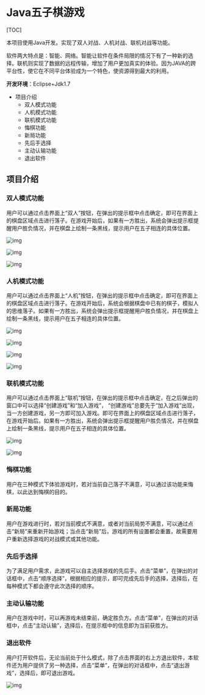 # Java五子棋游戏

[TOC]

本项目使用Java开发。实现了双人对战、人机对战、联机对战等功能。

软件两大特点是：智能、网络。智能让软件在条件局限的情况下有了一种新的选择。联机则实现了数据的远程传输，增加了用户更加真实的体验。因为JAVA的跨平台性，使它在不同平台体验成为一个特色，使资源得到最大的利用。

**开发环境**：Eclipse+Jdk1.7

- 项目介绍
  - 双人模式功能
  - 人机模式功能
  - 联机模式功能
  - 悔棋功能
  - 新局功能
  - 先后手选择
  - 主动认输功能
  - 退出软件

## 项目介绍

### 双人模式功能

用户可以通过点击界面上“双人”按钮，在弹出的提示框中点击确定，即可在界面上的棋盘区域点击进行落子。在游戏开始后，如果有一方胜出，系统会弹出提示框提醒用户胜负情况，并在棋盘上绘制一条黑线，提示用户在五子相连的具体位置。

![img](assets\clip_image002.jpg)

![img](assets\clip_image004.jpg)

![img](assets\clip_image006.jpg)

### 人机模式功能

用户可以通过点击界面上“人机”按钮，在弹出的提示框中点击确定，即可在界面上的棋盘区域点击进行落子。在游戏开始后，系统会根据棋盘中已有的棋子，模拟人的思维落子。如果有一方胜出，系统会弹出提示框提醒用户胜负情况，并在棋盘上绘制一条黑线，提示用户在五子相连的具体位置。

![img](assets\clip_image008.jpg)

![img](assets\clip_image010.jpg)

![img](assets\clip_image012.jpg)

![img](assets\clip_image014.jpg)

### 联机模式功能

用户可以通过点击界面上“联机”按钮，在弹出的提示框中点击确定，在之后弹出的窗口中可以选择“创建游戏”和“加入游戏”， “创建游戏”总要先于“加入游戏”出现，当一方创建游戏，另一方即可加入游戏。即可在界面上的棋盘区域点击进行落子，在游戏开始后。如果有一方胜出，系统会弹出提示框提醒用户胜负情况，并在棋盘上绘制一条黑线，提示用户在五子相连的具体位置。

![img](assets\clip_image016.jpg)

![img](assets\clip_image018.jpg)

### 悔棋功能

用户在三种模式下体验游戏时，若对当前自己落子不满意，可以通过该功能来悔棋，以此达到悔棋的目的。

### 新局功能

用户在游戏进行时，若对当前模式不满意，或者对当前局势不满意，可以通过点击“新局”来重新开始游戏；当点击“新局”后，游戏的所有设置都会重置，故需要用户重新选择游戏的对战模式或其他功能。

### 先后手选择

为了满足用户需求，此游戏可以自主选择游戏的先后手。点击“菜单”，在弹出的对话框中，点击“顺序选择”，根据相应的提示，即可完成先后手的选择，选择后，在每种模式下都会遵守此次选择的顺序。

### 主动认输功能

用户在游戏中时，可以再游戏未结束前，确定胜负方。点击“菜单”，在弹出的对话框中，点击“主动认输”，选择后，在提示框中的信息即为当前获胜方。

### 退出软件

用户打开软件后，无论当前处于什么模式，除了点击界面的右上方退出软件，本软件还为用户提供了另一种选择，点击“菜单”，在弹出的对话框中，点击“退出游戏”，选择后，即可退出游戏。

![img](file:///C:/Users/Anish/AppData/Local/Temp/msohtmlclip1/01/clip_image020.jpg)



 
